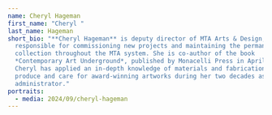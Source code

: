 ```yaml
---
name: Cheryl Hageman
first_name: "Cheryl "
last_name: Hageman
short_bio: "**Cheryl Hageman** is deputy director of MTA Arts & Design,
  responsible for commissioning new projects and maintaining the permanent art
  collection throughout the MTA system. She is co-author of the book
  *Contemporary Art Underground*, published by Monacelli Press in April 2024.
  Cheryl has applied an in-depth knowledge of materials and fabrication to
  produce and care for award-winning artworks during her two decades as an arts
  administrator."
portraits:
  - media: 2024/09/cheryl-hageman
---
```

